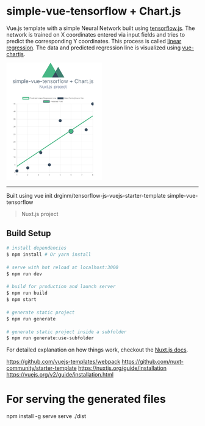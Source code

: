# simple-vue-tensorflow + Chart.js

Vue.js template with a simple Neural Network built using [tensorflow.js](https://www.tensorflow.org/js). 
The network is trained on X coordinates entered via input fields and 
tries to predict the corresponding Y coordinates. This process is called [linear regression](https://en.wikipedia.org/wiki/Linear_regression).
The data and predicted regression line is visualized using [vue-chartjs](https://vue-chartjs.org/). 

<img src="assets/app-screenshot.png" width="250px"/>

---

Built using vue init drginm/tensorflow-js-vuejs-starter-template simple-vue-tensorflow

> Nuxt.js project

## Build Setup

``` bash
# install dependencies
$ npm install # Or yarn install

# serve with hot reload at localhost:3000
$ npm run dev

# build for production and launch server
$ npm run build
$ npm start

# generate static project
$ npm run generate

# generate static project inside a subfolder
$ npm run generate:use-subfolder
```

For detailed explanation on how things work, checkout the [Nuxt.js docs](https://github.com/nuxt/nuxt.js).


https://github.com/vuejs-templates/webpack
https://github.com/nuxt-community/starter-template
https://nuxtjs.org/guide/installation
https://vuejs.org/v2/guide/installation.html


# For serving the generated files
npm install -g serve
serve ./dist

